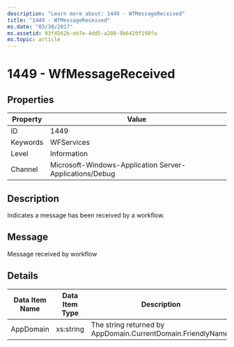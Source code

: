 ```yaml
---
description: "Learn more about: 1449 - WfMessageReceived"
title: "1449 - WfMessageReceived"
ms.date: "03/30/2017"
ms.assetid: 93f4562b-eb7e-4dd5-a208-9b6420f198fa
ms.topic: article
---
```

# 1449 - WfMessageReceived

## Properties

| Property | Value |
| - | - |
|ID|1449|  
|Keywords|WFServices|  
|Level|Information|  
|Channel|Microsoft-Windows-Application Server-Applications/Debug|  
  
## Description  

 Indicates a message has been received by a workflow.  
  
## Message  

 Message received by workflow  
  
## Details  
  
|Data Item Name|Data Item Type|Description|  
|--------------------|--------------------|-----------------|  
|AppDomain|xs:string|The string returned by AppDomain.CurrentDomain.FriendlyName.|
